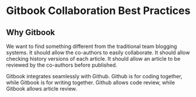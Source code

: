 # Gitbook Collaboration Best Practices


## Why Gitbook

We want to find something different from the traditional team blogging systems.
It should allow the co-authors to easily collaborate. 
It should allow checking history versions of each article.
It should allow an article to be reviewed by the co-authors before published.

Gitbook integrates seamlessly with Github.
Github is for coding together, while Gitbook is for writing together.
Github allows code review, while Gitbook allows article review.

